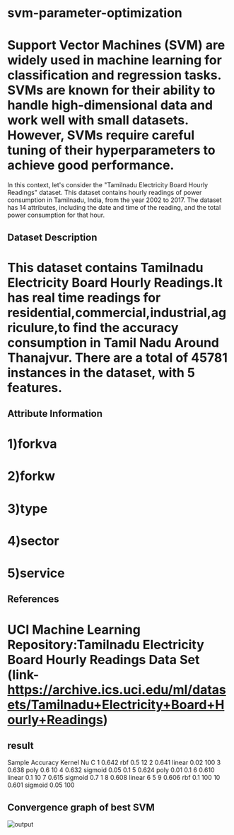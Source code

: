 # svm-parameter-optimization
# Support Vector Machines (SVM) are widely used in machine learning for classification and regression tasks. SVMs are known for their ability to handle high-dimensional data and work well with small datasets. However, SVMs require careful tuning of their hyperparameters to achieve good performance.
In this context, let's consider the "Tamilnadu Electricity Board Hourly Readings" dataset. This dataset contains hourly readings of power consumption in Tamilnadu, India, from the year 2002 to 2017. The dataset has 14 attributes, including the date and time of the reading, and the total power consumption for that hour.

## Dataset Description

# This dataset contains Tamilnadu Electricity Board Hourly Readings.It has  real time readings for residential,commercial,industrial,agriculure,to find the accuracy consumption in Tamil Nadu Around Thanajvur. There are a total of 45781 instances in the dataset, with 5 features.


## Attribute Information
# 1)forkva
# 2)forkw
# 3)type
# 4)sector
# 5)service

## References
# UCI Machine Learning Repository:Tamilnadu Electricity Board Hourly Readings Data Set (link-https://archive.ics.uci.edu/ml/datasets/Tamilnadu+Electricity+Board+Hourly+Readings)

## result
Sample	Accuracy	Kernel	Nu	C
1	0.642	rbf	0.5	12
2	0.641	linear	0.02	100
3	0.638	poly	0.6	10
4	0.632	sigmoid	0.05	0.1
5	0.624	poly	0.01	0.1
6	0.610	linear	0.1	10
7	0.615	sigmoid	0.7	1
8	0.608	linear	6	5
9	0.606	rbf	0.1	100
10	0.601	sigmoid	0.05	100

## Convergence graph of best SVM
![output](https://user-images.githubusercontent.com/100710384/233169532-69e782ae-3edf-4f14-a824-ac6c9a89cef8.png)


